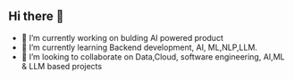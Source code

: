 ## Hi there 👋
- 🔭 I’m currently working on bulding AI powered product 
- 🌱 I’m currently learning Backend development, AI, ML,NLP,LLM.
- 👯 I’m looking to collaborate on Data,Cloud, software engineering, AI,ML & LLM based projects
  
